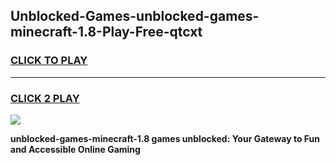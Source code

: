
## Unblocked-Games-unblocked-games-minecraft-1.8-Play-Free-qtcxt
<h3>
<a href="https://premium76.site?title=unblocked-games-minecraft-1.8&ref=21A">CLICK TO PLAY</a></h3>
<hr>

<h3>
<a href="https://premium76.site?title=unblocked-games-minecraft-1.8&ref=21A">CLICK 2 PLAY</a>
  
</h3>

<a href="https://premium76.site?title=unblocked-games-minecraft-1.8&ref=21A"><img src="https://clearcache.store/games.png"></a>


**unblocked-games-minecraft-1.8 games unblocked: Your Gateway to Fun and Accessible Online Gaming**
